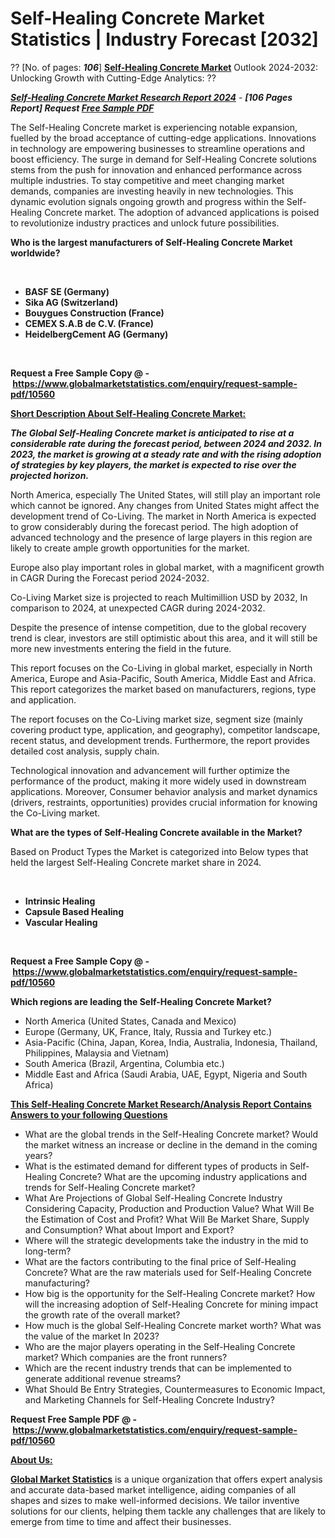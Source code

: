 <h1>Self-Healing Concrete Market Statistics | Industry Forecast [2032]</h1>
<p>?? [No. of pages:&nbsp;<strong><em>106</em></strong>]&nbsp;<strong><a href="https://www.globalmarketstatistics.com/market-reports/self-healing-concrete-market-10560">Self-Healing Concrete&nbsp;Market</a></strong>&nbsp;Outlook 2024-2032: Unlocking Growth with Cutting-Edge Analytics: ??</p>
<p><strong><em><a href="https://www.globalmarketstatistics.com/market-reports/self-healing-concrete-market-10560">Self-Healing Concrete Market Research Report 2024</a></em></strong>&nbsp;-&nbsp;<strong><em>[106 Pages Report]&nbsp;Request <a href="https://www.globalmarketstatistics.com/enquiry/request-sample-pdf/10560">Free Sample PDF</a></em></strong></p>
<p>The Self-Healing Concrete market is experiencing notable expansion, fuelled by the broad acceptance of cutting-edge applications. Innovations in technology are empowering businesses to streamline operations and boost efficiency. The surge in demand for Self-Healing Concrete solutions stems from the push for innovation and enhanced performance across multiple industries. To stay competitive and meet changing market demands, companies are investing heavily in new technologies. This dynamic evolution signals ongoing growth and progress within the Self-Healing Concrete market. The adoption of advanced applications is poised to revolutionize industry practices and unlock future possibilities.</p>
<p><strong>Who is the largest manufacturers of Self-Healing Concrete Market worldwide?</strong></p>
<p>&nbsp;</p>
<ul>
<li><strong>BASF SE (Germany)</strong></li>
<li><strong>Sika AG (Switzerland)</strong></li>
<li><strong>Bouygues Construction (France)</strong></li>
<li><strong>CEMEX S.A.B de C.V. (France)</strong></li>
<li><strong>HeidelbergCement AG (Germany)</strong></li>
</ul>
<p>&nbsp;</p>
<p><strong>Request a Free Sample Copy @ -&nbsp;<a href="https://www.globalmarketstatistics.com/enquiry/request-sample-pdf/10560">https://www.globalmarketstatistics.com/enquiry/request-sample-pdf/10560</a></strong></p>
<p><strong><u>Short Description About Self-Healing Concrete Market:</u></strong></p>
<p><strong><em>The Global Self-Healing Concrete market is anticipated to rise at a considerable rate during the forecast period, between 2024 and 2032. In 2023, the market is growing at a steady rate and with the rising adoption of strategies by key players, the market is expected to rise over the projected horizon.</em></strong></p>
<p>North America, especially The United States, will still play an important role which cannot be ignored. Any changes from United States might affect the development trend of Co-Living. The market in North America is expected to grow considerably during the forecast period. The high adoption of advanced technology and the presence of large players in this region are likely to create ample growth opportunities for the market.</p>
<p>Europe also play important roles in global market, with a magnificent growth in CAGR During the Forecast period 2024-2032.</p>
<p>Co-Living Market size is projected to reach Multimillion USD by 2032, In comparison to 2024, at unexpected CAGR during 2024-2032.</p>
<p>Despite the presence of intense competition, due to the global recovery trend is clear, investors are still optimistic about this area, and it will still be more new investments entering the field in the future.</p>
<p>This report focuses on the Co-Living in global market, especially in North America, Europe and Asia-Pacific, South America, Middle East and Africa. This report categorizes the market based on manufacturers, regions, type and application.</p>
<p>The report focuses on the Co-Living market size, segment size (mainly covering product type, application, and geography), competitor landscape, recent status, and development trends. Furthermore, the report provides detailed cost analysis, supply chain.</p>
<p>Technological innovation and advancement will further optimize the performance of the product, making it more widely used in downstream applications. Moreover, Consumer behavior analysis and market dynamics (drivers, restraints, opportunities) provides crucial information for knowing the Co-Living market.</p>
<p><strong>What are the types of Self-Healing Concrete available in the Market?</strong></p>
<p>Based on Product Types the Market is categorized into Below types that held the largest Self-Healing Concrete market share in 2024.</p>
<p>&nbsp;</p>
<ul>
<li><strong>Intrinsic Healing</strong></li>
<li><strong>Capsule Based Healing</strong></li>
<li><strong>Vascular Healing</strong></li>
</ul>
<p>&nbsp;</p>
<p><strong>Request a Free Sample Copy @ -&nbsp;<a href="https://www.globalmarketstatistics.com/enquiry/request-sample-pdf/10560">https://www.globalmarketstatistics.com/enquiry/request-sample-pdf/10560</a></strong></p>
<p><strong>Which regions are leading the Self-Healing Concrete Market?</strong></p>
<ul>
<li>North America (United States, Canada and Mexico)</li>
<li>Europe (Germany, UK, France, Italy, Russia and Turkey etc.)</li>
<li>Asia-Pacific (China, Japan, Korea, India, Australia, Indonesia, Thailand, Philippines, Malaysia and Vietnam)</li>
<li>South America (Brazil, Argentina, Columbia etc.)</li>
<li>Middle East and Africa (Saudi Arabia, UAE, Egypt, Nigeria and South Africa)</li>
</ul>
<p><strong><u>This Self-Healing Concrete Market Research/Analysis Report Contains Answers to your following Questions</u></strong></p>
<ul>
<li>What are the global trends in the Self-Healing Concrete market? Would the market witness an increase or decline in the demand in the coming years?</li>
<li>What is the estimated demand for different types of products in Self-Healing Concrete? What are the upcoming industry applications and trends for Self-Healing Concrete market?</li>
<li>What Are Projections of Global Self-Healing Concrete Industry Considering Capacity, Production and Production Value? What Will Be the Estimation of Cost and Profit? What Will Be Market Share, Supply and Consumption? What about Import and Export?</li>
<li>Where will the strategic developments take the industry in the mid to long-term?</li>
<li>What are the factors contributing to the final price of Self-Healing Concrete? What are the raw materials used for Self-Healing Concrete manufacturing?</li>
<li>How big is the opportunity for the Self-Healing Concrete market? How will the increasing adoption of Self-Healing Concrete for mining impact the growth rate of the overall market?</li>
<li>How much is the global Self-Healing Concrete market worth? What was the value of the market In 2023?</li>
<li>Who are the major players operating in the Self-Healing Concrete market? Which companies are the front runners?</li>
<li>Which are the recent industry trends that can be implemented to generate additional revenue streams?</li>
<li>What Should Be Entry Strategies, Countermeasures to Economic Impact, and Marketing Channels for Self-Healing Concrete Industry?</li>
</ul>
<p><strong>Request Free Sample PDF @ -&nbsp;<a href="https://www.globalmarketstatistics.com/enquiry/request-sample-pdf/10560">https://www.globalmarketstatistics.com/enquiry/request-sample-pdf/10560</a></strong></p>
<p><strong><u>About Us:</u></strong></p>
<p><strong><a href="https://www.globalmarketstatistics.com/">Global Market Statistics</a></strong>&nbsp;is a unique organization that offers expert analysis and accurate data-based market intelligence, aiding companies of all shapes and sizes to make well-informed decisions. We tailor inventive solutions for our clients, helping them tackle any challenges that are likely to emerge from time to time and affect their businesses.</p>